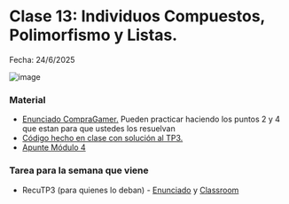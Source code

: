 # Clase 13: Individuos Compuestos, Polimorfismo y Listas.

Fecha: 24/6/2025

![image](https://github.com/user-attachments/assets/108318eb-a081-485f-8247-0044fe7a0467)

### Material 
- [Enunciado CompraGamer.](https://docs.google.com/document/d/1dxgEi07C3sbR8vcTsWSPdXpK_r4FjGg0grwQyWgdwQA/edit?tab=t.0) Pueden practicar haciendo los puntos 2 y 4 que estan para que ustedes los resuelvan 
- [Código hecho en clase con solución al TP3.](https://github.com/pdepman/2025-l-claseListas/blob/main/programa.pl)
- [Apunte Módulo 4](https://docs.google.com/document/d/1I8Xvss7LBuUjV-GGiag7C8d9wa3vUB6B37Qi4LG-ts0/edit?tab=t.0)

### Tarea para la semana que viene
- RecuTP3 (para quienes lo deban) - [Enunciado](https://docs.google.com/document/d/18VMNw0u0B58TFfxaMtYdXV4ZQOUEAWL87HAP8K1jKLs/edit?tab=t.0#heading=h.oit40igazgjk) y [Classroom](https://www.google.com/url?q=https://classroom.github.com/a/5MP-cLqI&sa=D&source=editors&ust=1750834511216531&usg=AOvVaw3gVIzPUcGpQysVtBjyYWyW)
